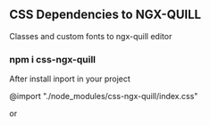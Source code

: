## CSS Dependencies to NGX-QUILL

Classes and custom fonts to ngx-quill editor

### npm i css-ngx-quill

After install inport in your project 

@import "./node_modules/css-ngx-quill/index.css"

or

##### <link rel="stylesheet" type="text/css" href="./node_modules/css-ngx-quill/index.css">
